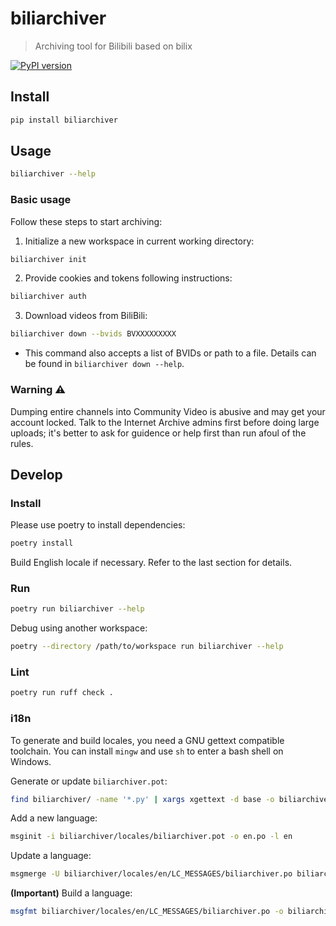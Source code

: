# biliarchiver

> Archiving tool for Bilibili based on bilix

[![PyPI version](https://badge.fury.io/py/biliarchiver.svg)](https://badge.fury.io/py/biliarchiver)

## Install

```bash
pip install biliarchiver
```

## Usage

```bash
biliarchiver --help
```

### Basic usage

Follow these steps to start archiving:

1. Initialize a new workspace in current working directory:

```bash
biliarchiver init
```

2. Provide cookies and tokens following instructions:

```bash
biliarchiver auth
```

3. Download videos from BiliBili:

```bash
biliarchiver down --bvids BVXXXXXXXXX
```

- This command also accepts a list of BVIDs or path to a file. Details can be found in `biliarchiver down --help`.

<!--

4. Upload videos to Internet Archive:

```bash
biliarchiver up --bvids BVXXXXXXXXX
```

- This command also accepts a list of BVIDs or path to a file. Details can be found in `biliarchiver up --help`.

### Rest API

1. Start server

```bash
biliarchiver api
```

2. Add videos

```bash
curl -X PUT -H "Content-Type: application/json" http://127.0.0.1:8000/archive/BVXXXXXX
```
-->

### Warning ⚠️ 

Dumping entire channels into Community Video is abusive and may get your account locked. Talk to the Internet Archive admins first before doing large uploads; it's better to ask for guidence or help first than run afoul of the rules.

## Develop

### Install

Please use poetry to install dependencies:

```sh
poetry install
```

Build English locale if necessary. Refer to the last section for details.

### Run

```sh
poetry run biliarchiver --help
```

Debug using another workspace:

```sh
poetry --directory /path/to/workspace run biliarchiver --help
```

### Lint

```sh
poetry run ruff check .
```

### i18n

To generate and build locales, you need a GNU gettext compatible toolchain. You can install `mingw` and use `sh` to enter a bash shell on Windows.

Generate or update `biliarchiver.pot`:

```sh
find biliarchiver/ -name '*.py' | xargs xgettext -d base -o biliarchiver/locales/biliarchiver.pot
```

Add a new language:

```sh
msginit -i biliarchiver/locales/biliarchiver.pot -o en.po -l en
```

Update a language:

```sh
msgmerge -U biliarchiver/locales/en/LC_MESSAGES/biliarchiver.po biliarchiver/locales/biliarchiver.pot
```

**(Important)** Build a language:

```sh
msgfmt biliarchiver/locales/en/LC_MESSAGES/biliarchiver.po -o biliarchiver/locales/en/LC_MESSAGES/biliarchiver.mo
```
